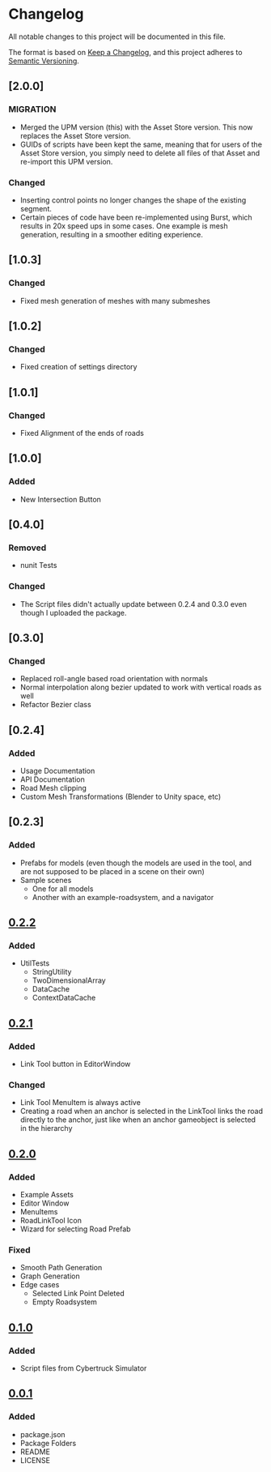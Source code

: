 # Changelog
All notable changes to this project will be documented in this file.

The format is based on [Keep a Changelog](https://keepachangelog.com/en/1.0.0/),
and this project adheres to [Semantic Versioning](https://semver.org/spec/v2.0.0.html).

## [2.0.0]
### MIGRATION
- Merged the UPM version (this) with the Asset Store version. This now replaces the Asset Store version.
- GUIDs of scripts have been kept the same, meaning that for users of the Asset Store version, you simply need to delete all files of that Asset and re-import this UPM version.

### Changed
- Inserting control points no longer changes the shape of the existing segment.
- Certain pieces of code have been re-implemented using Burst, which results in 20x speed ups in some cases. One example is mesh generation, resulting in a smoother editing experience.

## [1.0.3]
### Changed
- Fixed mesh generation of meshes with many submeshes

## [1.0.2]
### Changed
- Fixed creation of settings directory

## [1.0.1]
### Changed
- Fixed Alignment of the ends of roads

## [1.0.0]
### Added
- New Intersection Button

## [0.4.0]
### Removed
- nunit Tests

### Changed
- The Script files didn't actually update between 0.2.4 and 0.3.0 even though I uploaded the package.

## [0.3.0]
### Changed
- Replaced roll-angle based road orientation with normals
- Normal interpolation along bezier updated to work with vertical roads as well
- Refactor Bezier class

## [0.2.4]
### Added
- Usage Documentation
- API Documentation
- Road Mesh clipping
- Custom Mesh Transformations (Blender to Unity space, etc)

## [0.2.3]
### Added
- Prefabs for models (even though the models are used in the tool, and are not supposed to be placed in a scene on their own)
- Sample scenes
  - One for all models
  - Another with an example-roadsystem, and a navigator

## [0.2.2]
### Added
- UtilTests
  - StringUtility
  - TwoDimensionalArray
  - DataCache
  - ContextDataCache

## [0.2.1]
### Added
- Link Tool button in EditorWindow

### Changed
- Link Tool MenuItem is always active
- Creating a road when an anchor is selected in the LinkTool links the road directly to the anchor, just like when an anchor gameobject is selected in the hierarchy

## [0.2.0]
### Added
- Example Assets
- Editor Window
- MenuItems
- RoadLinkTool Icon
- Wizard for selecting Road Prefab

### Fixed
- Smooth Path Generation
- Graph Generation
- Edge cases
  - Selected Link Point Deleted
  - Empty Roadsystem

## [0.1.0]
### Added
- Script files from Cybertruck Simulator

## [0.0.1]
### Added
- package.json
- Package Folders
- README
- LICENSE

[Unreleased]: https://github.com/MixusMinimax/Unity.RoadSystem/compare/v0.2.2...HEAD
[0.2.2]: https://github.com/MixusMinimax/Unity.RoadSystem/compare/v0.2.1...v0.2.2
[0.2.1]: https://github.com/MixusMinimax/Unity.RoadSystem/compare/v0.2.0...v0.2.1
[0.2.0]: https://github.com/MixusMinimax/Unity.RoadSystem/compare/v0.1.0...v0.2.0
[0.1.0]: https://github.com/MixusMinimax/Unity.RoadSystem/compare/v0.0.1...v0.1.0
[0.0.1]: https://github.com/MixusMinimax/Unity.RoadSystem/releases/tag/v0.0.1